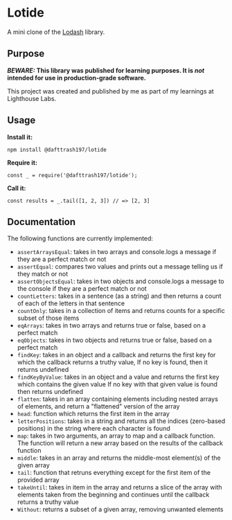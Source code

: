 # Lotide

A mini clone of the [Lodash](https://lodash.com) library.

## Purpose

**_BEWARE:_ This library was published for learning purposes. It is _not_ intended for use in production-grade software.**

This project was created and published by me as part of my learnings at Lighthouse Labs. 

## Usage

**Install it:**

`npm install @dafttrash197/lotide`

**Require it:**

`const _ = require('@dafttrash197/lotide');`

**Call it:**

`const results = _.tail([1, 2, 3]) // => [2, 3]`

## Documentation

The following functions are currently implemented:

* `assertArraysEqual`: takes in two arrays and console.logs a message if they are a perfect match or not 
* `assertEqual`: compares two values and prints out a message telling us if they match or not
* `assertObjectsEqual`: takes in two objects and console.logs a message to the console if they are a perfect match or not 
* `countLetters`: takes in a sentence (as a string) and then returns a count of each of the letters in that sentence
* `countOnly`: takes in a collection of items and returns counts for a specific subset of those items
* `eqArrays`: takes in two arrays and returns true or false, based on a perfect match
* `eqObjects`: takes in two objects and returns true or false, based on a perfect match
* `findKey`: takes in an object and a callback and returns the first key for which the callback returns a truthy value, If no key is found, then it returns undefined
* `findKeyByValue`: takes in an object and a value and returns the first key which contains the given value If no key with that given value is found then  returns undefined
* `flatten`: takes in an array containing elements including nested arrays of elements, and return a "flattened" version of the array
* `head`: function which returns the first item in the array
* `letterPositions`: takes in a string and returns all the indices (zero-based positions) in the string where each character is found
* `map`: takes in two arguments, an array to map and a callback function. The function will return a new array based on the results of the callback function
* `middle`: takes in an array and returns the middle-most element(s) of the given array
* `tail`: function that retruns everything except for the first item of the provided array
* `takeUntil`: takes in item in the array and returns a slice of the array with elements taken from the beginning and continues until the callback returns a truthy value
* `Without`: returns a subset of a given array, removing unwanted elements

